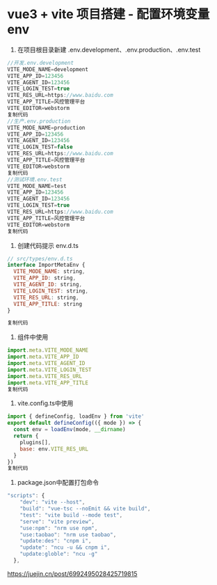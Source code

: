 # vue3 + vite 项目搭建 - 配置环境变量env

1. 在项目根目录新建 .env.development、.env.production、.env.test

```javascript
//开发.env.development
VITE_MODE_NAME=development
VITE_APP_ID=123456
VITE_AGENT_ID=123456
VITE_LOGIN_TEST=true
VITE_RES_URL=https://www.baidu.com
VITE_APP_TITLE=风控管理平台
VITE_EDITOR=webstorm
复制代码
//生产.env.production
VITE_MODE_NAME=production
VITE_APP_ID=123456
VITE_AGENT_ID=123456
VITE_LOGIN_TEST=false
VITE_RES_URL=https://www.baidu.com
VITE_APP_TITLE=风控管理平台
VITE_EDITOR=webstorm
复制代码
//测试环境.env.test
VITE_MODE_NAME=test
VITE_APP_ID=123456
VITE_AGENT_ID=123456
VITE_LOGIN_TEST=true
VITE_RES_URL=https://www.baidu.com
VITE_APP_TITLE=风控管理平台
VITE_EDITOR=webstorm
复制代码
```

1. 创建代码提示 env.d.ts

```javascript
// src/types/env.d.ts
interface ImportMetaEnv {
  VITE_MODE_NAME: string,
  VITE_APP_ID: string,
  VITE_AGENT_ID: string,
  VITE_LOGIN_TEST: string,
  VITE_RES_URL: string,
  VITE_APP_TITLE: string
}

复制代码
```

1. 组件中使用

```javascript
import.meta.VITE_MODE_NAME
import.meta.VITE_APP_ID
import.meta.VITE_AGENT_ID
import.meta.VITE_LOGIN_TEST
import.meta.VITE_RES_URL
import.meta.VITE_APP_TITLE
复制代码
```

1. vite.config.ts中使用

```javascript
import { defineConfig, loadEnv } from 'vite'
export default defineConfig(({ mode }) => {
  const env = loadEnv(mode, __dirname)
  return {
	plugins[],
	base: env.VITE_RES_URL
  }
})
复制代码
```

1. package.json中配置打包命令

```javascript
"scripts": {
    "dev": "vite --host",
    "build": "vue-tsc --noEmit && vite build",
    "test": "vite build --mode test",
    "serve": "vite preview",
    "use:npm": "nrm use npm",
    "use:taobao": "nrm use taobao",
    "update:des": "cnpm i",
    "update": "ncu -u && cnpm i",
    "update:globle": "ncu -g"
  },
```





https://juejin.cn/post/6992495028425719815